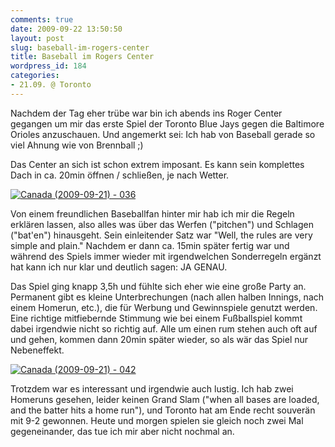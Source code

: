 ```yaml
---
comments: true
date: 2009-09-22 13:50:50
layout: post
slug: baseball-im-rogers-center
title: Baseball im Rogers Center
wordpress_id: 184
categories:
- 21.09. @ Toronto
---
```


Nachdem der Tag eher trübe war bin ich abends ins Roger Center gegangen um mir das erste Spiel der Toronto Blue Jays gegen die Baltimore Orioles anzuschauen. Und angemerkt sei: Ich hab von Baseball gerade so viel Ahnung wie von Brennball ;)

Das Center an sich ist schon extrem imposant. Es kann sein komplettes Dach in ca. 20min öffnen / schließen, je nach Wetter.

[![Canada (2009-09-21) - 036](http://farm3.static.flickr.com/2458/3944603136_13d59a56ba.jpg)](http://www.flickr.com/photos/walsweer/3944603136/)

Von einem freundlichen Baseballfan hinter mir hab ich mir die Regeln erklären lassen, also alles was über das Werfen ("pitchen") und Schlagen ("bat'en") hinausgeht. Sein einleitender Satz war "Well, the rules are very simple and plain." Nachdem er dann ca. 15min später fertig war und während des Spiels immer wieder mit irgendwelchen Sonderregeln ergänzt hat kann ich nur klar und deutlich sagen: JA GENAU.

Das Spiel ging knapp 3,5h und fühlte sich eher wie eine große Party an. Permanent gibt es kleine Unterbrechungen (nach allen halben Innings, nach einem Homerun, etc.), die für Werbung und Gewinnspiele genutzt werden. Eine richtige mitfiebernde Stimmung wie bei einem Fußballspiel kommt dabei irgendwie nicht so richtig auf. Alle um einen rum stehen auch oft auf und gehen, kommen dann 20min später wieder, so als wär das Spiel nur Nebeneffekt.

[![Canada (2009-09-21) - 042](http://farm3.static.flickr.com/2450/3943829691_ee95717ca9.jpg)](http://www.flickr.com/photos/walsweer/3943829691/)

Trotzdem war es interessant und irgendwie auch lustig. Ich hab zwei Homeruns gesehen, leider keinen Grand Slam ("when all bases are loaded, and the batter hits a home run"), und Toronto hat am Ende recht souverän mit 9-2 gewonnen. Heute und morgen spielen sie gleich noch zwei Mal gegeneinander, das tue ich mir aber nicht nochmal an.
